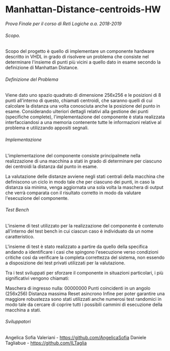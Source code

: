 # Manhattan-Distance-centroids-HW
*Prova Finale per il corso di Reti Logiche a.a. 2018-2019*

###### Scopo.
Scopo del progetto è quello di implementare un componente hardware descritto in VHDL in grado di risolvere un problema che consiste nel determinare l'insieme di punti più vicini a quello dato in esame secondo la definizione di Manhattan Distance.

###### Definizione del Problema
Viene dato uno spazio quadrato di dimensione 256x256 e le posizioni di 8 punti all'interno di questo, chiamati centroidi, che saranno quelli di cui calcolare la distanza una volta conosciuta anche la posizione del punto in esame. Considerando ulteriori dettagli relativi alla gestione dei punti (specifiche complete), l'implementazione del componente è stata realizzata interfacciandosi a una memoria contenente tutte le informazioni relative al problema e utilizzando appositi segnali.

###### Implementazione
L'implementazione del componente consiste principalmete nella realizzazione di una macchina a stati in grado di determinare per ciascuno dei centroidi la distanza dal punto in esame.

La valutazione delle distanze avviene negli stati centrali della macchina che definiscono un ciclo in modo tale che per ciascuno dei punti, in caso la distanza sia minima, venga aggiornata una sola volta la maschera di output che verrà comparata con il risultato corretto in modo da valutare l'esecuzione del componente.

###### Test Bench
L'insieme di test utilizzato per la realizzazione del componente è contenuto all'interno del test bench in cui ciascun caso è individuato da un nome caratteristico.

L'insieme di test è stato realizzato a partire da quello della specifica andando a identificare i casi che spingono l'esecuzione verso condizioni critiche così da verificare la completa correttezza del sistema, non essendo a disposizione dei test privati utilizzati per la valutazione.

Tra i test sviluppati per sforzare il componente in situazioni particolari, i più significativi vengono chiamati:

Maschera di ingresso nulla: 00000000
Punti coincidenti in un angolo (256x256)
Distanza massima
Reset asincrono
Infine per poter garantire una maggiore robustezza sono stati utilizzati anche numerosi test randomici in modo tale da cercare di coprire tutti i possibili cammini di esecuzione della macchina a stati.

###### Sviluppatori
Angelica Sofia Valeriani - https://github.com/AngelicaSofia
Daniele Tagliabue - https://github.com/ILTaglia
